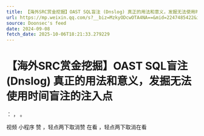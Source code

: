 ```yaml
---
title: 【海外SRC赏金挖掘】OAST SQL盲注 (Dnslog) 真正的用法和意义，发掘无法使用时间盲注的注入点
url: https://mp.weixin.qq.com/s?__biz=MzkyODcwOTA4NA==&mid=2247485422&idx=1&sn=9a2d12f17e9b3600d6534ff6da70a5d8
source: Doonsec's feed
date: 2024-09-08
fetch_date: 2025-10-06T18:21:33.279229
---
```


# 【海外SRC赏金挖掘】OAST SQL盲注 (Dnslog) 真正的用法和意义，发掘无法使用时间盲注的注入点

：
，
。

视频
小程序
赞
，轻点两下取消赞
在看
，轻点两下取消在看